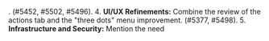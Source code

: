 . (#5452, #5502, #5496).
        4.  **UI/UX Refinements:** Combine the review of the actions tab and the "three dots" menu improvement. (#5377, #5498).
        5.  **Infrastructure and Security:** Mention the need